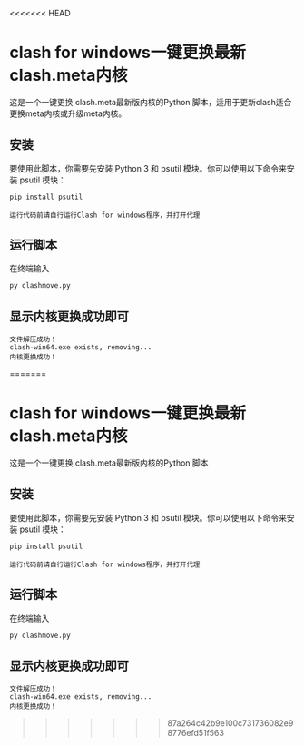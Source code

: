 <<<<<<< HEAD
# clash for windows一键更换最新clash.meta内核

这是一个一键更换 clash.meta最新版内核的Python 脚本，适用于更新clash适合更换meta内核或升级meta内核。

## 安装

要使用此脚本，你需要先安装 Python 3 和 psutil 模块。你可以使用以下命令来安装 psutil 模块：

```cmd 
pip install psutil
```
```运行代码前请自行运行Clash for windows程序，并打开代理```
## 运行脚本  
在终端输入
```cmd
py clashmove.py  
```
## 显示内核更换成功即可  
```文件下载成功！
文件解压成功！
clash-win64.exe exists, removing...
内核更换成功！
```


=======
# clash for windows一键更换最新clash.meta内核

这是一个一键更换 clash.meta最新版内核的Python 脚本

## 安装

要使用此脚本，你需要先安装 Python 3 和 psutil 模块。你可以使用以下命令来安装 psutil 模块：

```cmd 
pip install psutil
```
```运行代码前请自行运行Clash for windows程序，并打开代理```
## 运行脚本  
在终端输入
```cmd
py clashmove.py  
```
## 显示内核更换成功即可  
```文件下载成功！
文件解压成功！
clash-win64.exe exists, removing...
内核更换成功！
```


>>>>>>> 87a264c42b9e100c731736082e98776efd51f563
